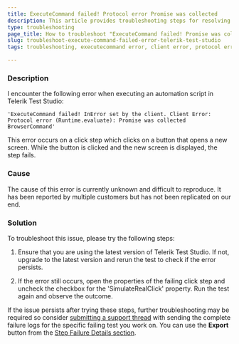 ```yaml
---
title: ExecuteCommand failed! Protocol error Promise was collected 
description: This article provides troubleshooting steps for resolving the "ExecuteCommand failed! InError set by the client. Client Error Protocol error (Runtime.evaluate) Promise was collected" error in Telerik Test Studio.
type: troubleshooting
page_title: How to troubleshoot "ExecuteCommand failed! Promise was collected" error 
slug: troubleshoot-execute-command-failed-error-telerik-test-studio
tags: troubleshooting, executecommand error, client error, protocol error, runtime.evaluate error, Telerik Test Studio

---
```

### Description
I encounter the following error when executing an automation script in Telerik Test Studio:

```
'ExecuteCommand failed! InError set by the client. Client Error: Protocol error (Runtime.evaluate): Promise was collected BrowserCommand'
```

This error occurs on a click step which clicks on a button that opens a new screen. While the button is clicked and the new screen is displayed, the step fails.

### Cause
The cause of this error is currently unknown and difficult to reproduce. It has been reported by multiple customers but has not been replicated on our end.

### Solution
To troubleshoot this issue, please try the following steps:

1. Ensure that you are using the latest version of Telerik Test Studio. If not, upgrade to the latest version and rerun the test to check if the error persists.

2. If the error still occurs, open the properties of the failing click step and uncheck the checkbox for the 'SimulateRealClick' property. Run the test again and observe the outcome.

If the issue persists after trying these steps, further troubleshooting may be required so consider <a href="/features/test-runners/artoftest-runner" target="_blank">submitting a support thread</a> with sending the complete failure logs for the specific failing test you work on. You can use the __Export__ button from the <a href="/automated-tests/test-results/step-failure-details#failure-reason-section" target="_blank">Step Failure Details section</a>. 
